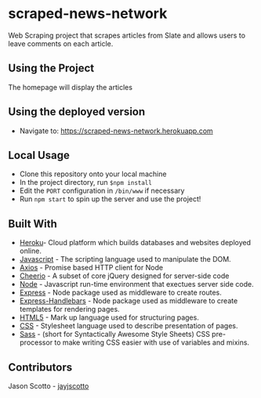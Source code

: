 # scraped-news-network
Web Scraping project that scrapes articles from Slate and allows users to leave comments on each article.

## Using the Project
The homepage will display the articles

## Using the deployed version
* Navigate to: https://scraped-news-network.herokuapp.com

## Local Usage
* Clone this repository onto your local machine
* In the project directory, run `$npm install`
* Edit the `PORT` configuration in `/bin/www` if necessary
* Run `npm start` to spin up the server and use the project!


## Built With
* [Heroku](https://www.heroku.com/)- Cloud platform which builds databases and websites deployed online. 
* [Javascript](https://www.javascript.com/) - The scripting language used to manipulate the DOM.  
* [Axios](https://www.npmjs.com/package/axios) - Promise based HTTP client for Node
* [Cheerio](https://www.npmjs.com/package/cheerio) - A subset of core jQuery designed for server-side code
* [Node](https://nodejs.org/en) - Javascript run-time environment that exectues server side code.
* [Express](https://www.npmjs.com/package/express) - Node package used as middleware to create routes.
* [Express-Handlebars](https://www.npmjs.com/package/express-handlebars) - Node package used as middleware to create templates for rendering pages. 
* [HTML5](https://developer.mozilla.org/en-US/docs/Web/Guide/HTML/HTML5) - Mark up language used for structuring pages. 
* [CSS](https://developer.mozilla.org/en-US/docs/Web/CSS) - Stylesheet language used to describe presentation of pages. 
* [Sass](https://sass-lang.com/) -  (short for Syntactically Awesome Style Sheets) CSS pre-processor to make writing CSS easier with use of variables and mixins.


## Contributors
Jason Scotto - [jayjscotto](https://github.com/jayjscotto)
